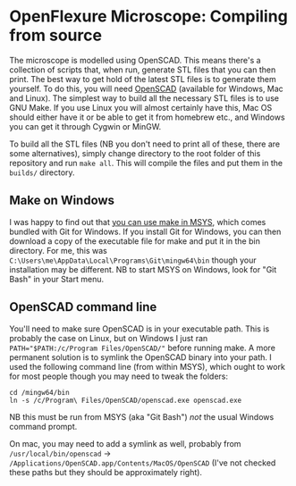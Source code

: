 # OpenFlexure Microscope: Compiling from source

The microscope is modelled using OpenSCAD.  This means there's a collection of scripts that, when run, generate STL files that you can then print.  The best way to get hold of the latest STL files is to generate them yourself.  To do this, you will need [OpenSCAD](http://www.openscad.org/) (available for Windows, Mac and Linux).  The simplest way to build all the necessary STL files is to use GNU Make.  If you use Linux you will almost certainly have this, Mac OS should either have it or be able to get it from homebrew etc., and Windows you can get it through Cygwin or MinGW.

To build all the STL files (NB you don't need to print all of these, there are some alternatives), simply change directory to the root folder of this repository and run ``make all``.  This will compile the files and put them in the ``builds/`` directory.

## Make on Windows
I was happy to find out that [you can use make in MSYS](https://gist.github.com/evanwill/0207876c3243bbb6863e65ec5dc3f058), which comes bundled with Git for Windows. If you install Git for Windows, you can then download a copy of the executable file for make and put it in the bin directory.  For me, this was ``C:\Users\me\AppData\Local\Programs\Git\mingw64\bin`` though your installation may be different.  NB to start MSYS on Windows, look for "Git Bash" in your Start menu.

## OpenSCAD command line
You'll need to make sure OpenSCAD is in your executable path.  This is probably the case on Linux, but on Windows I just ran ``PATH="$PATH:/c/Program Files/OpenSCAD/"`` before running make.  A more permanent solution is to symlink the OpenSCAD binary into your path.  I used the following command line (from within MSYS), which ought to work for most people though you may need to tweak the folders:
```
cd /mingw64/bin
ln -s /c/Program\ Files/OpenSCAD/openscad.exe openscad.exe
```
NB this must be run from MSYS (aka "Git Bash") *not* the usual Windows command prompt.  

On mac, you may need to add a symlink as well, probably from ``/usr/local/bin/openscad`` -> ``/Applications/OpenSCAD.app/Contents/MacOS/OpenSCAD`` (I've not checked these paths but they should be approximately right).
